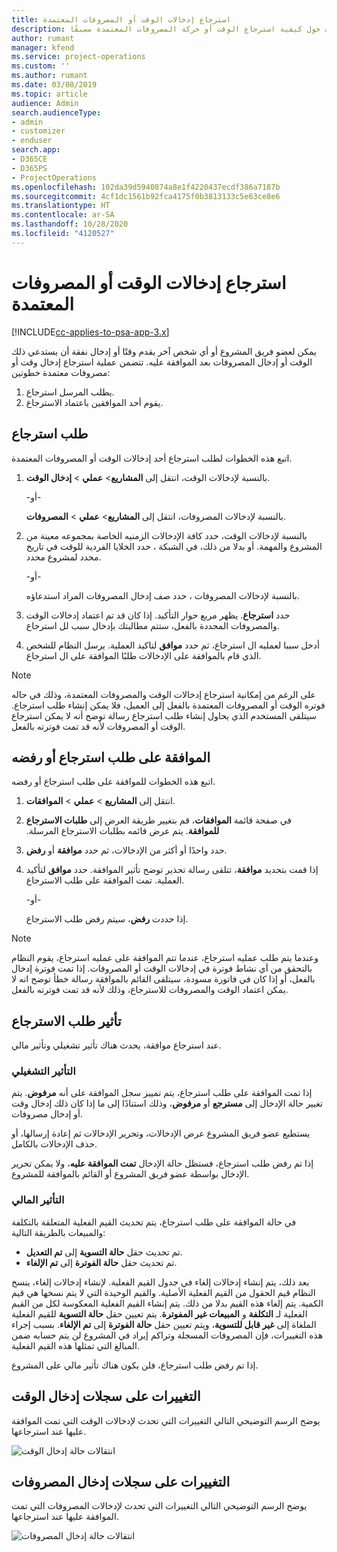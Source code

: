 ```yaml
---
title: استرجاع إدخالات الوقت أو المصروفات المعتمدة
description: يوفر هذا الموضوع معلومات حول كيفية استرجاع الوقت أو حركة المصروفات المعتمدة مسبقًا.
author: rumant
manager: kfend
ms.service: project-operations
ms.custom: ''
ms.author: rumant
ms.date: 03/08/2019
ms.topic: article
audience: Admin
search.audienceType:
- admin
- customizer
- enduser
search.app:
- D365CE
- D365PS
- ProjectOperations
ms.openlocfilehash: 102da39d5940874a8e1f4220437ecdf386a7187b
ms.sourcegitcommit: 4cf1dc1561b92fca4175f0b3813133c5e63ce8e6
ms.translationtype: HT
ms.contentlocale: ar-SA
ms.lasthandoff: 10/28/2020
ms.locfileid: "4120527"
---
```

# <a name="recall-approved-time-or-expense-entries"></a>استرجاع إدخالات الوقت أو المصروفات المعتمدة

[!INCLUDE[cc-applies-to-psa-app-3.x](../includes/cc-applies-to-psa-app-3x.md)]

يمكن لعضو فريق المشروع أو أي شخص آخر يقدم وقتًا أو إدخال نفقة أن يستدعي ذلك الوقت أو إدخال المصروفات بعد الموافقة عليه. تتضمن عملية استرجاع إدخال وقت أو مصروفات معتمدة خطوتين:

1. يطلب المرسل استرجاع.
2. يقوم أحد الموافقين باعتماد الاسترجاع.

## <a name="request-a-recall"></a>طلب استرجاع

اتبع هذه الخطوات لطلب استرجاع أحد إدخالات الوقت أو المصروفات المعتمدة.

1. بالنسبة لإدخالات الوقت، انتقل إلى **المشاريع**\> **عملي** \> **إدخال الوقت**.

    -أو-

    بالنسبة لإدخالات المصروفات، انتقل إلى **المشاريع**\> **عملي** \> **المصروفات**.

2. بالنسبة لإدخالات الوقت، حدد كافة الإدخالات الزمنيه الخاصة بمجموعه معينة من المشروع والمهمة. أو بدلا من ذلك، في الشبكة ، حدد الخلايا الفردية للوقت في تاريخ محدد لمشروع محدد.

    -أو-

    بالنسبة لإدخالات المصروفات ، حدد صف إدخال المصروفات المراد استدعاؤه.

3. حدد **استرجاع**. يظهر مربع حوار التأكيد. إذا كان قد تم اعتماد إدخالات الوقت والمصروفات المحددة بالفعل، ستتم مطالبتك بإدخال سبب لل استرجاع.
4. أدخل سببا لعمليه ال استرجاع، ثم حدد **موافق** لتاكيد العملية. يرسل النظام للشخص الذي قام بالموافقة على الإدخالات طلبًا الموافقة على ال استرجاع.

> [!NOTE]
> على الرغم من إمكانية  استرجاع إدخالات الوقت والمصروفات المعتمدة، وذلك في حاله فوتره الوقت أو المصروفات المعتمدة بالفعل إلى العميل، فلا يمكن إنشاء طلب  استرجاع. سيتلقى المستخدم الذي يحاول إنشاء طلب  استرجاع رسالة توضح أنه لا يمكن استرجاع الوقت أو المصروفات لأنه قد تمت فوترته بالفعل.

## <a name="approve-or-reject-a-recall-request"></a>الموافقة على طلب استرجاع أو رفضه

اتبع هذه الخطوات للموافقة على طلب استرجاع أو رفضه.

1. انتقل إلى **المشاريع** \> **عملي** \> **الموافقات**.
2. في صفحة قائمة **الموافقات**، قم بتغيير طريقة العرض إلى **‏‫طلبات الاسترجاع للموافقة**. يتم عرض قائمه بطلبات الاسترجاع المرسلة.
3. حدد واحدًا أو أكثر من الإدخالات، ثم حدد **موافقة** أو **رفض**.
4. إذا قمت بتحديد **موافقة**، تتلقى رسالة تحذير توضح تأثير الموافقة. حدد **موافق** لتأكيد العملية. تمت الموافقة على طلب الاسترجاع.

    -أو-

    إذا حددت **رفض**، سيتم رفض طلب الاسترجاع.

> [!NOTE]
> وعندما يتم طلب عمليه استرجاع، عندما تتم الموافقة على عمليه استرجاع، يقوم النظام بالتحقق من أي نشاط فوترة في إدخالات الوقت أو المصروفات. إذا تمت فوترة إدخال بالفعل، أو إذا كان في فاتورة مسودة، سيتلقى القائم بالموافقة رسالة خطأ توضح انه لا يمكن اعتماد الوقت والمصروفات للاسترجاع، وذلك لأنه قد تمت فوترته بالفعل.

## <a name="impact-of-a-recall-request"></a>تأثير طلب الاسترجاع

عند استرجاع موافقة، يحدث هناك تأثير تشغيلي وتأثير مالي.

### <a name="operational-impact"></a>التأثير التشغيلي

إذا تمت الموافقة على طلب استرجاع، يتم تمييز سجل الموافقة على أنه **مرفوض**. يتم تغيير حالة الإدخال إلى **مسترجع** أو **مرفوض**، وذلك استنادًا إلى ما إذا كان ذلك إدخال وقت أو إدخال مصروفات.

يستطيع عضو فريق المشروع عرض الإدخالات، وتحرير الإدخالات ثم إعادة إرسالها، أو حذف الإدخالات بالكامل.

إذا تم رفض طلب استرجاع، فستظل حالة الإدخال **تمت الموافقة عليه**، ولا يمكن تحرير الإدخال بواسطة عضو فريق المشروع أو القائم بالموافقة للمشروع.

### <a name="financial-impact"></a>التأثير المالي

في حالة الموافقة على طلب استرجاع، يتم تحديث القيم الفعلية المتعلقة بالتكلفة والمبيعات بالطريقة التالية:

- تم تحديث حقل **حالة التسوية** إلى **تم التعديل**.
- تم تحديث حقل **حالة الفوترة** إلى **تم الإلغاء**.

بعد ذلك، يتم إنشاء إدخالات إلغاء في جدول القيم الفعلية. لإنشاء إدخالات إلغاء، ينسخ النظام قيم الحقول من القيم الفعلية الأصلية. والقيم الوحيدة التي لا يتم نسخها هي قيم الكمية. يتم إلغاء هذه القيم بدلا من ذلك. يتم إنشاء القيم الفعلية المعكوسة لكل من القيم الفعلية لـ **التكلفة** و **المبيعات غير المفوترة**. يتم تعيين حقل **حالة التسوية** للقيم الفعلية الملغاة إلى **غير قابل للتسوية**، ويتم تعيين حقل **حالة الفوترة** إلى **تم الإلغاء**. بسبب إجراء هذه التغييرات، فإن المصروفات المسجلة وتراكم إيراد في المشروع لن يتم حسابه ضمن المبالغ التي تمثلها هذه القيم الفعلية.

إذا تم رفض طلب استرجاع، فلن يكون هناك تأثير مالي على المشروع.

## <a name="changes-to-time-entry-records"></a>التغييرات على سجلات إدخال الوقت

يوضح الرسم التوضيحي التالي التغييرات التي تحدث لإدخالات الوقت التي تمت الموافقة عليها عند استرجاعها.

![انتقالات حالة إدخال الوقت](media/TimeEntryStateTransitions.png)

## <a name="changes-to-expense-entry-records"></a>التغييرات على سجلات إدخال المصروفات

يوضح الرسم التوضيحي التالي التغييرات التي تحدث لإدخالات المصروفات التي تمت الموافقة عليها عند استرجاعها.

![انتقالات حالة إدخال المصروفات](media/ExpenseEntryStateTransitions.png)
